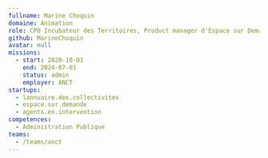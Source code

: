 ```yaml
---
fullname: Marine Choquin
domaine: Animation
role: CPO Incubateur des Territoires, Product manager d'Espace sur Demande
github: MarineChoquin
avatar: null
missions:
  - start: 2020-10-01
    end: 2024-07-01
    status: admin
    employer: ANCT
startups:
  - lannuaire.des.collectivites
  - espace.sur.demande
  - agents.en.intervention
competences:
  - Administration Publique
teams:
  - /teams/anct
---
```

